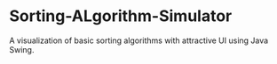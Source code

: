 # Sorting-ALgorithm-Simulator
A visualization of basic sorting algorithms with attractive UI using Java Swing.
